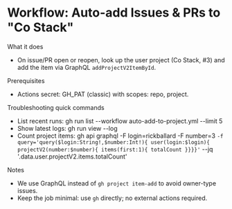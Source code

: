 # Workflow: Auto-add Issues & PRs to "Co Stack"

What it does
- On issue/PR open or reopen, look up the user project (Co Stack, #3) and add the item via GraphQL `addProjectV2ItemById`.

Prerequisites
- Actions secret: GH_PAT (classic) with scopes: repo, project.

Troubleshooting quick commands
- List recent runs:   gh run list --workflow auto-add-to-project.yml --limit 5
- Show latest logs:   gh run view --log
- Count project items:
  gh api graphql -F login=rickballard -F number=3 `
    -f query='query($login:String!,$number:Int!){ user(login:$login){ projectV2(number:$number){ items(first:1){ totalCount }}}}' `
    --jq '.data.user.projectV2.items.totalCount'

Notes
- We use GraphQL instead of `gh project item-add` to avoid owner-type issues.
- Keep the job minimal: use `gh` directly; no external actions required.

